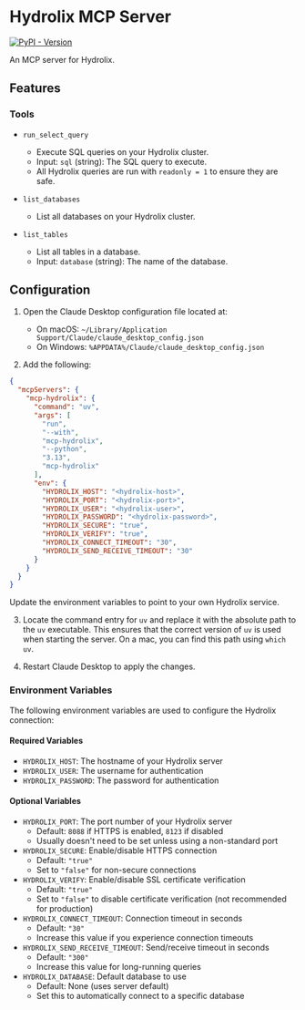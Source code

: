 # Hydrolix MCP Server
[![PyPI - Version](https://img.shields.io/pypi/v/mcp-hydrolix)](https://pypi.org/project/mcp-hydrolix)

An MCP server for Hydrolix.

## Features

### Tools

* `run_select_query`
  - Execute SQL queries on your Hydrolix cluster.
  - Input: `sql` (string): The SQL query to execute.
  - All Hydrolix queries are run with `readonly = 1` to ensure they are safe.

* `list_databases`
  - List all databases on your Hydrolix cluster.

* `list_tables`
  - List all tables in a database.
  - Input: `database` (string): The name of the database.

## Configuration

1. Open the Claude Desktop configuration file located at:
   - On macOS: `~/Library/Application Support/Claude/claude_desktop_config.json`
   - On Windows: `%APPDATA%/Claude/claude_desktop_config.json`

2. Add the following:

```json
{
  "mcpServers": {
    "mcp-hydrolix": {
      "command": "uv",
      "args": [
        "run",
        "--with",
        "mcp-hydrolix",
        "--python",
        "3.13",
        "mcp-hydrolix"
      ],
      "env": {
        "HYDROLIX_HOST": "<hydrolix-host>",
        "HYDROLIX_PORT": "<hydrolix-port>",
        "HYDROLIX_USER": "<hydrolix-user>",
        "HYDROLIX_PASSWORD": "<hydrolix-password>",
        "HYDROLIX_SECURE": "true",
        "HYDROLIX_VERIFY": "true",
        "HYDROLIX_CONNECT_TIMEOUT": "30",
        "HYDROLIX_SEND_RECEIVE_TIMEOUT": "30"
      }
    }
  }
}
```

Update the environment variables to point to your own Hydrolix service.

3. Locate the command entry for `uv` and replace it with the absolute path to the `uv` executable. This ensures that the correct version of `uv` is used when starting the server. On a mac, you can find this path using `which uv`.

4. Restart Claude Desktop to apply the changes.

### Environment Variables

The following environment variables are used to configure the Hydrolix connection:

#### Required Variables
* `HYDROLIX_HOST`: The hostname of your Hydrolix server
* `HYDROLIX_USER`: The username for authentication
* `HYDROLIX_PASSWORD`: The password for authentication

#### Optional Variables
* `HYDROLIX_PORT`: The port number of your Hydrolix server
  - Default: `8088` if HTTPS is enabled, `8123` if disabled
  - Usually doesn't need to be set unless using a non-standard port
* `HYDROLIX_SECURE`: Enable/disable HTTPS connection
  - Default: `"true"`
  - Set to `"false"` for non-secure connections
* `HYDROLIX_VERIFY`: Enable/disable SSL certificate verification
  - Default: `"true"`
  - Set to `"false"` to disable certificate verification (not recommended for production)
* `HYDROLIX_CONNECT_TIMEOUT`: Connection timeout in seconds
  - Default: `"30"`
  - Increase this value if you experience connection timeouts
* `HYDROLIX_SEND_RECEIVE_TIMEOUT`: Send/receive timeout in seconds
  - Default: `"300"`
  - Increase this value for long-running queries
* `HYDROLIX_DATABASE`: Default database to use
  - Default: None (uses server default)
  - Set this to automatically connect to a specific database
